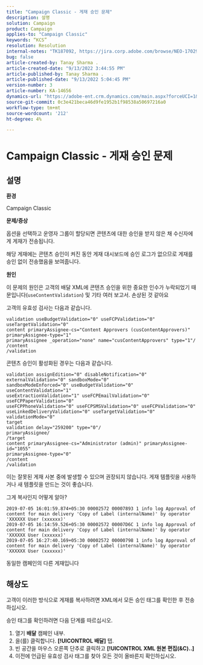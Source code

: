 ```yaml
---
title: "Campaign Classic - 게재 승인 문제"
description: 설명
solution: Campaign
product: Campaign
applies-to: "Campaign Classic"
keywords: “KCS”
resolution: Resolution
internal-notes: "TK187092, https://jira.corp.adobe.com/browse/NEO-17029"
bug: false
article-created-by: Tanay Sharma .
article-created-date: "9/13/2022 3:44:55 PM"
article-published-by: Tanay Sharma .
article-published-date: "9/13/2022 5:04:45 PM"
version-number: 3
article-number: KA-14656
dynamics-url: "https://adobe-ent.crm.dynamics.com/main.aspx?forceUCI=1&pagetype=entityrecord&etn=knowledgearticle&id=abbbd300-7b33-ed11-9db1-002248086735"
source-git-commit: 0c3e421beca46d9fe1952b1f98538a50697216a0
workflow-type: tm+mt
source-wordcount: '212'
ht-degree: 4%

---
```


# Campaign Classic - 게재 승인 문제

## 설명


<b>환경</b>

Campaign Classic



<b>문제/증상</b>

옵션을 선택하고 운영자 그룹이 할당되면 콘텐츠에 대한 승인을 받지 않은 채 수신자에게 게재가 전송됩니다.

해당 게재에는 콘텐츠 승인이 켜진 동안 게재 대시보드에 승인 로그가 없으므로 게재를 승인 없이 전송했음을 보여줍니다.



<b>원인</b>

이 문제의 원인은 고객의 배달 XML에 콘텐츠 승인을 위한 중요한 인수가 누락되었기 때문입니다(`useContentValidation`) 및 기타 여러 보고서. 손상된 것 같아요

고객의 유효성 검사는 다음과 같습니다.




```
validation useBudgetValidation="0" useFCPValidation="0" useTargetValidation="0"
content primaryAssignee-cs="Content Approvers (cusContentApprovers)" primaryAssignee-type="1"
primaryAssignee _operation="none" name="cusContentApprovers" type="1"/
/content
/validation
```




콘텐츠 승인이 활성화된 경우는 다음과 같습니다.




```
validation assignEdition="0" disableNotification="0" externalValidation="0" sandboxMode="0"
sandboxModeEnforced="0" useBudgetValidation="0" useContentValidation="1"
useExtractionValidation="1" useFCPEmailValidation="0" useFCPPaperValidation="0"
useFCPPhoneValidation="0" useFCPSMSValidation="0" useFCPValidation="0"
useLinkedDeliveryValidation="0" useTargetValidation="0" validationMode="0"
target
validation delay="259200" type="0"/
primaryAssignee/
/target
content primaryAssignee-cs="Administrator (admin)" primaryAssignee-id="1055"
primaryAssignee-type="0"
/content
/validation
```




이는 잘못된 게재 사본 중에 발생할 수 있으며 권장되지 않습니다. 게재 템플릿을 사용하거나 새 템플릿을 만드는 것이 좋습니다.

그게 복사인지 어떻게 알아?




```
2019-07-05 16:01:59.874+05:30 00002572 00007893 1 info log Approval of content for main delivery 'Copy of Label (internalName)' by operator 'XXXXXX User (xxxxxx)'
2019-07-05 16:14:59.526+05:30 00002572 00007D6C 1 info log Approval of content for main delivery 'Copy of Label (internalName)' by operator 'XXXXXX User (xxxxxx)'
2019-07-05 16:27:40.169+05:30 00002572 00000798 1 info log Approval of content for main delivery 'Copy of Label (internalName)' by operator 'XXXXXX User (xxxxxx)'
```




동일한 캠페인의 다른 게재입니다


## 해상도


고객이 이러한 방식으로 게재를 복사하려면 XML에서 모든 승인 태그를 확인한 후 전송하십시오.

승인 태그를 확인하려면 다음 단계를 따르십시오.

1. 열기 <b>배달</b> 캠페인 내부.
2. 을(를) 클릭합니다. <b>[!UICONTROL 배달]</b> 탭.
3. 빈 공간을 마우스 오른쪽 단추로 클릭하고 <b>[!UICONTROL XML 원본 편집(&amp;C)..]</b>
4. 이전에 언급된 유효성 검사 태그를 찾아 모든 것이 올바른지 확인하십시오.



